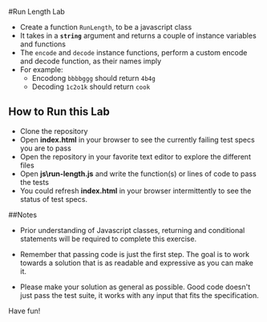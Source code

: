 #Run Length Lab
+ Create a function `RunLength`, to be a javascript class
+ It takes in a **`string`** argument and returns a couple of instance variables and functions
+ The `encode` and `decode` instance functions, perform a custom encode and decode function, as their names imply
+ For example:
  + Encodong `bbbbggg` should return `4b4g`
  + Decoding `1c2o1k` should return `cook`







## How to Run this Lab

+ Clone the repository
+ Open **index.html** in your browser to see the currently failing test specs you are to pass
+ Open the repository in your favorite text editor to explore the different files
+ Open **js\run-length.js** and write the function(s) or lines of code to pass the tests
+ You could refresh **index.html** in your browser intermittently to see the status of test specs.


##Notes

+ Prior understanding of Javascript classes, returning and conditional statements will be required to complete this exercise.

+ Remember that passing code is just the first step. The goal is to work towards a solution that is as readable and expressive as you can make
it.

+ Please make your solution as general as possible. Good code doesn't just pass the test suite, it works with any input that fits the specification.

Have fun!

